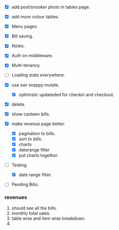 
- [x] add pool/snooker photo in tables page.
- [x] add more colour tables.
- [x] Menu pages.
- [x] Bill saving.
- [x] Notes.
- [x] Auth on middleware.
- [x] Multi-tenancy.
- [ ] Loading state everywhere.
- [x] use swr snappy mutate.
  - [x] optimistic updateded for checkin and checkout.
- [x] delete.
- [x] show canteen bills.
- [x] make revenue page better.
  - [x] pagination to bills.
  - [x] sort to bills.
  - [x] charts
  - [x] daterange filter
  - [x] put charts togethor.
- [ ] Testing:
  - [x] date range filter.
- [ ] Pending Bills.


### revenues

1. should see all the bills.
2. monthly total sales.
3. table wise and item wise breakdown.
4. 